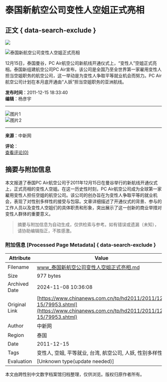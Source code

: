 # 泰国新航空公司变性人空姐正式亮相

## 正文 { data-search-exclude }


![](http://i7.chinanews.com/tp/2011hd/images/bian1.gif)

![泰国新航空公司变性人空姐正式亮相](U86P4T426D79953F16470DT20111215183340.jpg)

12月15日，泰国曼谷，PC Air航空公司新航线开通仪式上，“变性人”空姐正式亮相。泰国新组建航空公司PC Air宣布，该公司是全国乃至全世界第一家雇用变性人担当空姐职务的航空公司，这一举动是为变性人争取平等就业机会而努力。PC Air航空公司计划在本月底开通由“人妖”担当空姐职务的亚洲航线。

**发布时间**：2011-12-15 18:33:40  
**编辑**：杨彦宇  

---

![图片1](/photo/hd2011/2011/12-15/part/U86P4T425D3741F16506DT20111215183315.jpg)  
![图片2](/photo/hd2011/2011/12-15/part/U86P4T425D3741F16507DT20111215183315.jpg)

---

**来源**：中新网

**评论**：  
[查看评论(0)](http://comment.chinanews.com/comments/comments.php?newsid=3535667)
<!-- tcd_original_link https://www.chinanews.com.cn/tp/hd2011/2011/12-15/79953.shtml -->
## 摘要与附加信息

<!-- tcd_abstract -->
本文报道了泰国PC Air航空公司于2011年12月15日在曼谷举行的新航线开通仪式上，正式亮相的变性人空姐。在这一历史性时刻，PC Air航空公司成为全球第一家雇用变性人担任空姐的航空公司。该公司的创办旨在为变性人争取平等的就业机会，表现了对性别多样性的接受与包容。文章详细描述了开通仪式的背景、参与的工作人员以及变性人空姐们的具体职责和形象，突出展示了这一创新的商业举措对变性人群体的重要意义。
<!-- tcd_abstract_end -->

> 摘要与附加信息为自动生成，仅供检索与参考。如有错误或遗漏（未知），请协助编辑指正，不胜感激。

### 附加信息 [Processed Page Metadata] { data-search-exclude }

| Attribute       | Value                                  |
|-----------------|----------------------------------------|
| Filename        | www_泰国新航空公司变性人空姐正式亮相.md                             |
| Size            | 977 bytes                           |
| Archived Date   | 2024-11-08 10:36:08                             |
| Original Link   | [https://www.chinanews.com.cn/tp/hd2011/2011/12-15/79953.shtml](https://www.chinanews.com.cn/tp/hd2011/2011/12-15/79953.shtml)                       |
| Author          | 中新网                               |
| Region          | 泰国                               |
| Date            | 2011-12-15                                 |
| Tags            | 变性人, 空姐, 平等就业, 台湾, 航空公司, 人妖, 性别多样性                                 |
| Evaluation            | [Unknown type(update needed)]                                 |
<!-- tcd_table_end -->

本文由跨性别中文数字档案馆归档整理，仅供浏览。版权归原作者所有。

